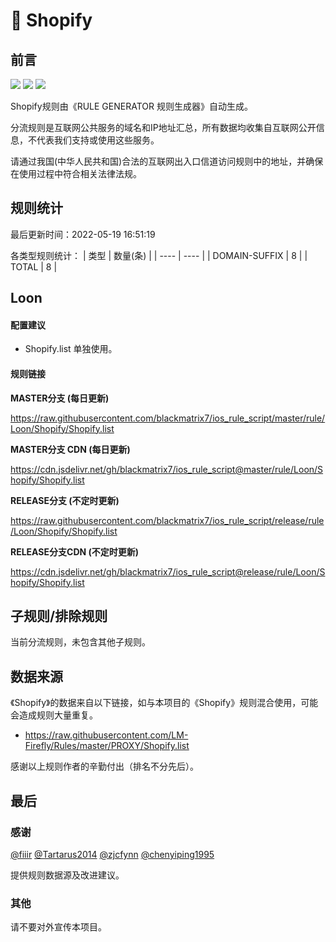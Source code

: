 # 🧸 Shopify

## 前言

![](https://shields.io/badge/-移除重复规则-ff69b4) ![](https://shields.io/badge/-DOMAIN与DOMAIN--SUFFIX合并-green) ![](https://shields.io/badge/-IP--CIDR(6)合并-blueviolet) 

Shopify规则由《RULE GENERATOR 规则生成器》自动生成。

分流规则是互联网公共服务的域名和IP地址汇总，所有数据均收集自互联网公开信息，不代表我们支持或使用这些服务。

请通过我国(中华人民共和国)合法的互联网出入口信道访问规则中的地址，并确保在使用过程中符合相关法律法规。

## 规则统计

最后更新时间：2022-05-19 16:51:19

各类型规则统计：
| 类型 | 数量(条)  | 
| ---- | ----  |
| DOMAIN-SUFFIX | 8  | 
| TOTAL | 8  | 


## Loon 

#### 配置建议
- Shopify.list 单独使用。

#### 规则链接
**MASTER分支 (每日更新)**

https://raw.githubusercontent.com/blackmatrix7/ios_rule_script/master/rule/Loon/Shopify/Shopify.list

**MASTER分支 CDN (每日更新)**

https://cdn.jsdelivr.net/gh/blackmatrix7/ios_rule_script@master/rule/Loon/Shopify/Shopify.list

**RELEASE分支 (不定时更新)**

https://raw.githubusercontent.com/blackmatrix7/ios_rule_script/release/rule/Loon/Shopify/Shopify.list

**RELEASE分支CDN (不定时更新)**

https://cdn.jsdelivr.net/gh/blackmatrix7/ios_rule_script@release/rule/Loon/Shopify/Shopify.list

## 子规则/排除规则


当前分流规则，未包含其他子规则。

## 数据来源

《Shopify》的数据来自以下链接，如与本项目的《Shopify》规则混合使用，可能会造成规则大量重复。

- https://raw.githubusercontent.com/LM-Firefly/Rules/master/PROXY/Shopify.list


感谢以上规则作者的辛勤付出（排名不分先后）。

## 最后

### 感谢

[@fiiir](https://github.com/fiiir) [@Tartarus2014](https://github.com/Tartarus2014) [@zjcfynn](https://github.com/zjcfynn) [@chenyiping1995](https://github.com/chenyiping1995) 

提供规则数据源及改进建议。

### 其他

请不要对外宣传本项目。
